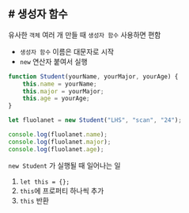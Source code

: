## # 생성자 함수

 유사한 `객체` 여러 개 만들 때 `생성자 함수` 사용하면 편함
 - `생성자 함수` 이름은 대문자로 시작
 - `new` 연산자 붙여서 실행

```js title:"생성자 함수"
function Student(yourName, yourMajor, yourAge) {
	this.name = yourName;
	this.major = yourMajor;
	this.age = yourAge;
}

let fluolanet = new Student("LHS", "scan", "24");

console.log(fluolanet.name);
console.log(fluolanet.major);
console.log(fluolanet.age);
```

 `new Student` 가 실행될 때 일어나는 일
 1) `let this = {};`
 2) `this`에 프로퍼티 하나씩 추가
 3)  `this` 반환

